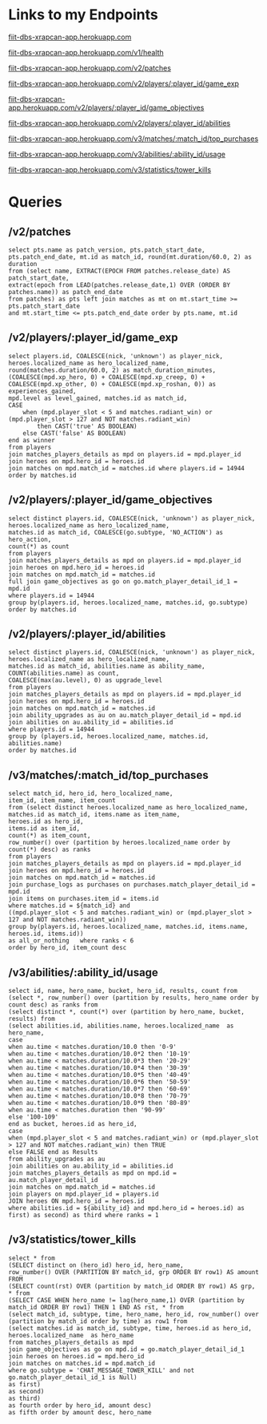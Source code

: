 # Links to my Endpoints

[fiit-dbs-xrapcan-app.herokuapp.com](https://fiit-dbs-xrapcan-app.herokuapp.com)

[fiit-dbs-xrapcan-app.herokuapp.com/v1/health](https://fiit-dbs-xrapcan-app.herokuapp.com/v1/health)

[fiit-dbs-xrapcan-app.herokuapp.com/v2/patches](https://fiit-dbs-xrapcan-app.herokuapp.com/v2/patches)

[fiit-dbs-xrapcan-app.herokuapp.com/v2/players/:player_id/game_exp](https://fiit-dbs-xrapcan-app.herokuapp.com/v2/players/14944/game_exp)

[fiit-dbs-xrapcan-app.herokuapp.com/v2/players/:player_id/game_objectives](https://fiit-dbs-xrapcan-app.herokuapp.com/v2/players/14944/game_objectives)

[fiit-dbs-xrapcan-app.herokuapp.com/v2/players/:player_id/abilities](https://fiit-dbs-xrapcan-app.herokuapp.com/v2/players/14944/abilities)

[fiit-dbs-xrapcan-app.herokuapp.com/v3/matches/:match_id/top_purchases](https://fiit-dbs-xrapcan-app.herokuapp.com/v3/matches/21421/top_purchases)

[fiit-dbs-xrapcan-app.herokuapp.com/v3/abilities/:ability_id/usage](https://fiit-dbs-xrapcan-app.herokuapp.com/v3/abilities/5004/usage)

[fiit-dbs-xrapcan-app.herokuapp.com/v3/statistics/tower_kills](https://fiit-dbs-xrapcan-app.herokuapp.com/v3/statistics/tower_kills)

# Queries

## /v2/patches

```
select pts.name as patch_version, pts.patch_start_date,
pts.patch_end_date, mt.id as match_id, round(mt.duration/60.0, 2) as duration
from (select name, EXTRACT(EPOCH FROM patches.release_date) AS patch_start_date, 
extract(epoch from LEAD(patches.release_date,1) OVER (ORDER BY patches.name)) as patch_end_date
from patches) as pts left join matches as mt on mt.start_time >= pts.patch_start_date 
and mt.start_time <= pts.patch_end_date order by pts.name, mt.id
```

## /v2/players/:player_id/game_exp

```
select players.id, COALESCE(nick, 'unknown') as player_nick, 
heroes.localized_name as hero_localized_name, round(matches.duration/60.0, 2) as match_duration_minutes, 
(COALESCE(mpd.xp_hero, 0) + COALESCE(mpd.xp_creep, 0) + 
COALESCE(mpd.xp_other, 0) + COALESCE(mpd.xp_roshan, 0)) as experiences_gained,
mpd.level as level_gained, matches.id as match_id,
CASE
    when (mpd.player_slot < 5 and matches.radiant_win) or (mpd.player_slot > 127 and NOT matches.radiant_win) 
        then CAST('true' AS BOOLEAN)
    else CAST('false' AS BOOLEAN)
end as winner
from players 
join matches_players_details as mpd on players.id = mpd.player_id 
join heroes on mpd.hero_id = heroes.id 
join matches on mpd.match_id = matches.id where players.id = 14944 order by matches.id
```

## /v2/players/:player_id/game_objectives

```
select distinct players.id, COALESCE(nick, 'unknown') as player_nick, 
heroes.localized_name as hero_localized_name, 
matches.id as match_id, COALESCE(go.subtype, 'NO_ACTION') as hero_action, 
count(*) as count
from players 
join matches_players_details as mpd on players.id = mpd.player_id 
join heroes on mpd.hero_id = heroes.id 
join matches on mpd.match_id = matches.id
full join game_objectives as go on go.match_player_detail_id_1 = mpd.id
where players.id = 14944 
group by(players.id, heroes.localized_name, matches.id, go.subtype) order by matches.id
```

## /v2/players/:player_id/abilities

```
select distinct players.id, COALESCE(nick, 'unknown') as player_nick, 
heroes.localized_name as hero_localized_name, 
matches.id as match_id, abilities.name as ability_name, 
COUNT(abilities.name) as count,
COALESCE(max(au.level), 0) as upgrade_level
from players 
join matches_players_details as mpd on players.id = mpd.player_id 
join heroes on mpd.hero_id = heroes.id 
join matches on mpd.match_id = matches.id
join ability_upgrades as au on au.match_player_detail_id = mpd.id
join abilities on au.ability_id = abilities.id
where players.id = 14944 
group by (players.id, heroes.localized_name, matches.id, abilities.name)
order by matches.id
```

## /v3/matches/:match_id/top_purchases

```
select match_id, hero_id, hero_localized_name,
item_id, item_name, item_count
from (select distinct heroes.localized_name as hero_localized_name, 
matches.id as match_id, items.name as item_name, 
heroes.id as hero_id,
items.id as item_id,
count(*) as item_count,
row_number() over (partition by heroes.localized_name order by count(*) desc) as ranks
from players 
join matches_players_details as mpd on players.id = mpd.player_id 
join heroes on mpd.hero_id = heroes.id 
join matches on mpd.match_id = matches.id
join purchase_logs as purchases on purchases.match_player_detail_id = mpd.id
join items on purchases.item_id = items.id
where matches.id = ${match_id} and 
((mpd.player_slot < 5 and matches.radiant_win) or (mpd.player_slot > 127 and NOT matches.radiant_win))
group by(players.id, heroes.localized_name, matches.id, items.name, heroes.id, items.id))
as all_or_nothing	where ranks < 6
order by hero_id, item_count desc
```

## /v3/abilities/:ability_id/usage

```
select id, name, hero_name, bucket, hero_id, results, count from 
(select *, row_number() over (partition by results, hero_name order by count desc) as ranks from
(select distinct *, count(*) over (partition by hero_name, bucket, results) from
(select abilities.id, abilities.name, heroes.localized_name  as hero_name,
case 
when au.time < matches.duration/10.0 then '0-9' 
when au.time < matches.duration/10.0*2 then '10-19'
when au.time < matches.duration/10.0*3 then '20-29'
when au.time < matches.duration/10.0*4 then '30-39'
when au.time < matches.duration/10.0*5 then '40-49'
when au.time < matches.duration/10.0*6 then '50-59'
when au.time < matches.duration/10.0*7 then '60-69'
when au.time < matches.duration/10.0*8 then '70-79'
when au.time < matches.duration/10.0*9 then '80-89'
when au.time < matches.duration then '90-99'
else '100-109'
end as bucket, heroes.id as hero_id,
case 
when (mpd.player_slot < 5 and matches.radiant_win) or (mpd.player_slot > 127 and NOT matches.radiant_win) then TRUE
else FALSE end as Results
from ability_upgrades as au 
join abilities on au.ability_id = abilities.id
join matches_players_details as mpd on mpd.id = au.match_player_detail_id
join matches on mpd.match_id = matches.id
join players on mpd.player_id = players.id
JOIN heroes ON mpd.hero_id = heroes.id
where abilities.id = ${ability_id} and mpd.hero_id = heroes.id) as first) as second) as third where ranks = 1
```

## /v3/statistics/tower_kills

```
select * from
(SELECT distinct on (hero_id) hero_id, hero_name,
row_number() OVER (PARTITION BY match_id, grp ORDER BY row1) AS amount FROM 
(SELECT count(rst) OVER (partition by match_id ORDER BY row1) AS grp, * from
(SELECT CASE WHEN hero_name != lag(hero_name,1) OVER (partition by match_id ORDER BY row1) THEN 1 END AS rst, * from
(select match_id, subtype, time, hero_name, hero_id, row_number() over (partition by match_id order by time) as row1 from
(select matches.id as match_id, subtype, time, heroes.id as hero_id,
heroes.localized_name  as hero_name 
from matches_players_details as mpd
join game_objectives as go on mpd.id = go.match_player_detail_id_1
join heroes on heroes.id = mpd.hero_id
join matches on matches.id = mpd.match_id
where go.subtype = 'CHAT_MESSAGE_TOWER_KILL' and not go.match_player_detail_id_1 is Null) 
as first) 
as second) 
as third) 
as fourth order by hero_id, amount desc) 
as fifth order by amount desc, hero_name
```